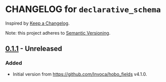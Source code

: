 # CHANGELOG for `declarative_schema`

Inspired by [Keep a Changelog](https://keepachangelog.com/en/1.0.0/).

Note: this project adheres to [Semantic Versioning](https://semver.org/spec/v2.0.0.html).

## [0.1.1] - Unreleased
### Added
- Initial version from https://github.com/Invoca/hobo_fields v4.1.0.

[0.1.1]: https://github.com/Invoca/declarative_schema/tree/v0.1.1
